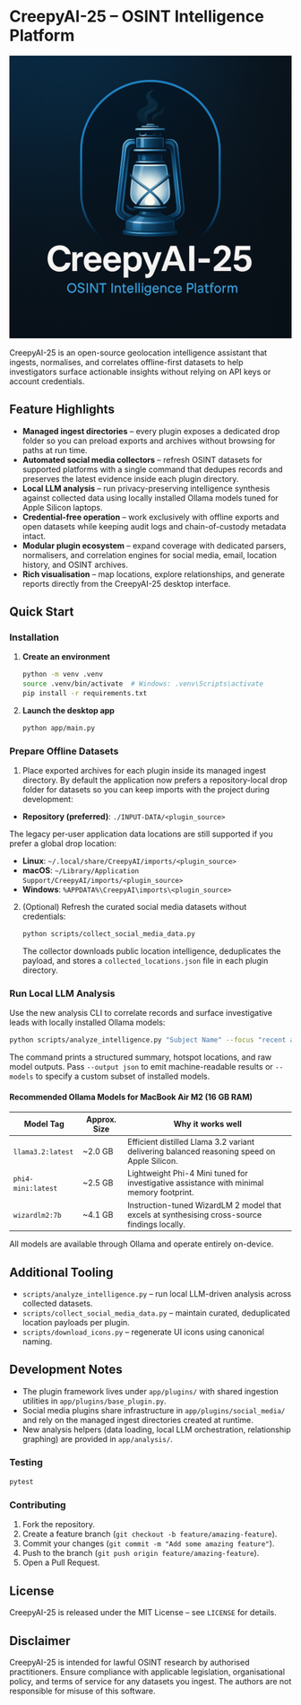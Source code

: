 # CreepyAI-25 – OSINT Intelligence Platform

![CreepyAI Logo](./creepyai25-logo1.1.png)

CreepyAI-25 is an open-source geolocation intelligence assistant that ingests, normalises, and correlates
offline-first datasets to help investigators surface actionable insights without relying on API keys or
account credentials.

## Feature Highlights

- **Managed ingest directories** – every plugin exposes a dedicated drop folder so you can preload exports
  and archives without browsing for paths at run time.
- **Automated social media collectors** – refresh OSINT datasets for supported platforms with a single
  command that dedupes records and preserves the latest evidence inside each plugin directory.
- **Local LLM analysis** – run privacy-preserving intelligence synthesis against collected data using locally
  installed Ollama models tuned for Apple Silicon laptops.
- **Credential-free operation** – work exclusively with offline exports and open datasets while keeping audit
  logs and chain-of-custody metadata intact.
- **Modular plugin ecosystem** – expand coverage with dedicated parsers, normalisers, and correlation
  engines for social media, email, location history, and OSINT archives.
- **Rich visualisation** – map locations, explore relationships, and generate reports directly from the
  CreepyAI-25 desktop interface.

## Quick Start

### Installation

1. **Create an environment**
   ```bash
   python -m venv .venv
   source .venv/bin/activate  # Windows: .venv\Scripts\activate
   pip install -r requirements.txt
   ```

2. **Launch the desktop app**
   ```bash
   python app/main.py
   ```

### Prepare Offline Datasets

1. Place exported archives for each plugin inside its managed ingest directory. By default the
  application now prefers a repository-local drop folder for datasets so you can keep imports with
  the project during development:
  - **Repository (preferred)**: `./INPUT-DATA/<plugin_source>`

  The legacy per-user application data locations are still supported if you prefer a global drop
  location:
  - **Linux**: `~/.local/share/CreepyAI/imports/<plugin_source>`
  - **macOS**: `~/Library/Application Support/CreepyAI/imports/<plugin_source>`
  - **Windows**: `%APPDATA%\CreepyAI\imports\<plugin_source>`

2. (Optional) Refresh the curated social media datasets without credentials:
   ```bash
   python scripts/collect_social_media_data.py
   ```
   The collector downloads public location intelligence, deduplicates the payload, and stores a
   `collected_locations.json` file in each plugin directory.

### Run Local LLM Analysis

Use the new analysis CLI to correlate records and surface investigative leads with locally installed
Ollama models:

```bash
python scripts/analyze_intelligence.py "Subject Name" --focus "recent activity"
```

The command prints a structured summary, hotspot locations, and raw model outputs. Pass `--output json` to
emit machine-readable results or `--models` to specify a custom subset of installed models.

#### Recommended Ollama Models for MacBook Air M2 (16 GB RAM)

| Model Tag           | Approx. Size | Why it works well |
|---------------------|--------------|-------------------|
| `llama3.2:latest`   | ~2.0 GB      | Efficient distilled Llama 3.2 variant delivering balanced reasoning speed on Apple Silicon. |
| `phi4-mini:latest`  | ~2.5 GB      | Lightweight Phi-4 Mini tuned for investigative assistance with minimal memory footprint. |
| `wizardlm2:7b`      | ~4.1 GB      | Instruction-tuned WizardLM 2 model that excels at synthesising cross-source findings locally. |

All models are available through Ollama and operate entirely on-device.

## Additional Tooling

- `scripts/analyze_intelligence.py` – run local LLM-driven analysis across collected datasets.
- `scripts/collect_social_media_data.py` – maintain curated, deduplicated location payloads per plugin.
- `scripts/download_icons.py` – regenerate UI icons using canonical naming.

## Development Notes

- The plugin framework lives under `app/plugins/` with shared ingestion utilities in `app/plugins/base_plugin.py`.
- Social media plugins share infrastructure in `app/plugins/social_media/` and rely on the managed ingest
  directories created at runtime.
- New analysis helpers (data loading, local LLM orchestration, relationship graphing) are provided in
  `app/analysis/`.

### Testing

```bash
pytest
```

### Contributing

1. Fork the repository.
2. Create a feature branch (`git checkout -b feature/amazing-feature`).
3. Commit your changes (`git commit -m "Add some amazing feature"`).
4. Push to the branch (`git push origin feature/amazing-feature`).
5. Open a Pull Request.

## License

CreepyAI-25 is released under the MIT License – see `LICENSE` for details.

## Disclaimer

CreepyAI-25 is intended for lawful OSINT research by authorised practitioners. Ensure compliance with
applicable legislation, organisational policy, and terms of service for any datasets you ingest. The authors
are not responsible for misuse of this software.
